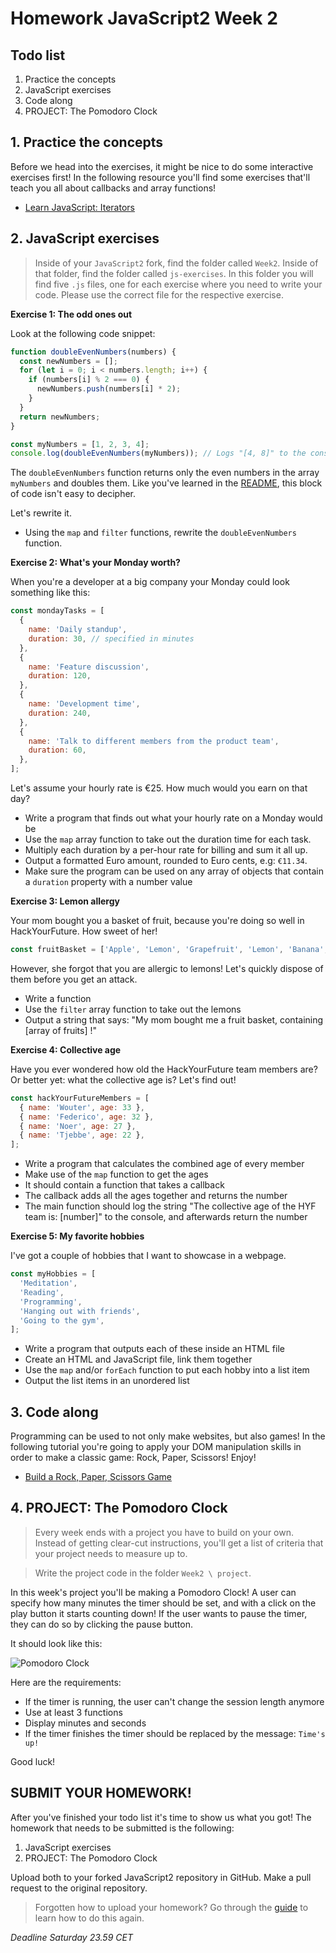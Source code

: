 # Homework JavaScript2 Week 2

## **Todo list**

1. Practice the concepts
2. JavaScript exercises
3. Code along
4. PROJECT: The Pomodoro Clock

## **1. Practice the concepts**

Before we head into the exercises, it might be nice to do some interactive exercises first! In the following resource you'll find some exercises that'll teach you all about callbacks and array functions!

- [Learn JavaScript: Iterators](https://www.codecademy.com/learn/introduction-to-javascript/modules/learn-javascript-iterators)

## **2. JavaScript exercises**

> Inside of your `JavaScript2` fork, find the folder called `Week2`. Inside of that folder, find the folder called `js-exercises`. In this folder you will find five `.js` files, one for each exercise where you need to write your code. Please use the correct file for the respective exercise.

**Exercise 1: The odd ones out**

Look at the following code snippet:

```js
function doubleEvenNumbers(numbers) {
  const newNumbers = [];
  for (let i = 0; i < numbers.length; i++) {
    if (numbers[i] % 2 === 0) {
      newNumbers.push(numbers[i] * 2);
    }
  }
  return newNumbers;
}

const myNumbers = [1, 2, 3, 4];
console.log(doubleEvenNumbers(myNumbers)); // Logs "[4, 8]" to the console
```

The `doubleEvenNumbers` function returns only the even numbers in the array `myNumbers` and doubles them. Like you've learned in the [README](README.md), this block of code isn't easy to decipher.

Let's rewrite it.

- Using the `map` and `filter` functions, rewrite the `doubleEvenNumbers` function.

**Exercise 2: What's your Monday worth?**

When you're a developer at a big company your Monday could look something like this:

```js
const mondayTasks = [
  {
    name: 'Daily standup',
    duration: 30, // specified in minutes
  },
  {
    name: 'Feature discussion',
    duration: 120,
  },
  {
    name: 'Development time',
    duration: 240,
  },
  {
    name: 'Talk to different members from the product team',
    duration: 60,
  },
];
```

Let's assume your hourly rate is €25. How much would you earn on that day?

- Write a program that finds out what your hourly rate on a Monday would be
- Use the `map` array function to take out the duration time for each task.
- Multiply each duration by a per-hour rate for billing and sum it all up.
- Output a formatted Euro amount, rounded to Euro cents, e.g: `€11.34`.
- Make sure the program can be used on any array of objects that contain a `duration` property with a number value

**Exercise 3: Lemon allergy**

Your mom bought you a basket of fruit, because you're doing so well in HackYourFuture. How sweet of her!

```js
const fruitBasket = ['Apple', 'Lemon', 'Grapefruit', 'Lemon', 'Banana', 'Watermelon', 'Lemon'];
```

However, she forgot that you are allergic to lemons! Let's quickly dispose of them before you get an attack.

- Write a function
- Use the `filter` array function to take out the lemons
- Output a string that says: "My mom bought me a fruit basket, containing [array of fruits] !"

**Exercise 4: Collective age**

Have you ever wondered how old the HackYourFuture team members are? Or better yet: what the collective age is? Let's find out!

```js
const hackYourFutureMembers = [
  { name: 'Wouter', age: 33 },
  { name: 'Federico', age: 32 },
  { name: 'Noer', age: 27 },
  { name: 'Tjebbe', age: 22 },
];
```

- Write a program that calculates the combined age of every member
- Make use of the `map` function to get the ages
- It should contain a function that takes a callback
- The callback adds all the ages together and returns the number
- The main function should log the string "The collective age of the HYF team is: [number]" to the console, and afterwards return the number

**Exercise 5: My favorite hobbies**

I've got a couple of hobbies that I want to showcase in a webpage.

```js
const myHobbies = [
  'Meditation',
  'Reading',
  'Programming',
  'Hanging out with friends',
  'Going to the gym',
];
```

- Write a program that outputs each of these inside an HTML file
- Create an HTML and JavaScript file, link them together
- Use the `map` and/or `forEach` function to put each hobby into a list item
- Output the list items in an unordered list

## **3. Code along**

Programming can be used to not only make websites, but also games! In the following tutorial you're going to apply your DOM manipulation skills in order to make a classic game: Rock, Paper, Scissors! Enjoy!

- [Build a Rock, Paper, Scissors Game](https://www.youtube.com/watch?v=WR_pWXJZiRY)

## **4. PROJECT: The Pomodoro Clock**

> Every week ends with a project you have to build on your own. Instead of getting clear-cut instructions, you'll get a list of criteria that your project needs to measure up to.

> Write the project code in the folder `Week2 \ project`.

In this week's project you'll be making a Pomodoro Clock! A user can specify how many minutes the timer should be set, and with a click on the play button it starts counting down! If the user wants to pause the timer, they can do so by clicking the pause button.

It should look like this:

![Pomodoro Clock](../assets/pomodoro.png)

Here are the requirements:

- If the timer is running, the user can't change the session length anymore
- Use at least 3 functions
- Display minutes and seconds
- If the timer finishes the timer should be replaced by the message: `Time's up!`

Good luck!

## **SUBMIT YOUR HOMEWORK!**

After you've finished your todo list it's time to show us what you got! The homework that needs to be submitted is the following:

1. JavaScript exercises
2. PROJECT: The Pomodoro Clock

Upload both to your forked JavaScript2 repository in GitHub. Make a pull request to the original repository.

> Forgotten how to upload your homework? Go through the [guide](../hand-in-homework-guide.md) to learn how to do this again.

_Deadline Saturday 23.59 CET_

